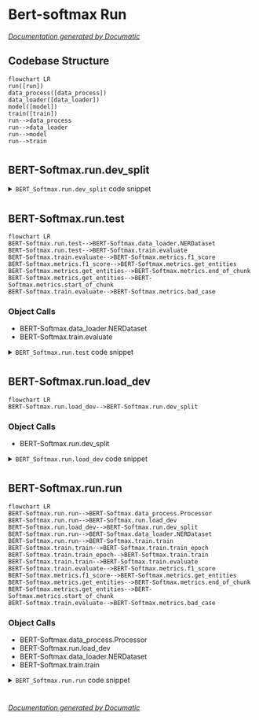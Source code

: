 # Bert-softmax Run

[_Documentation generated by Documatic_](https://www.documatic.com)

<!---Documatic-section-Codebase Structure-start--->
## Codebase Structure

<!---Documatic-block-system_architecture-start--->
```mermaid
flowchart LR
run([run])
data_process([data_process])
data_loader([data_loader])
model([model])
train([train])
run-->data_process
run-->data_loader
run-->model
run-->train
```
<!---Documatic-block-system_architecture-end--->

# #
<!---Documatic-section-Codebase Structure-end--->

<!---Documatic-section-BERT_Softmax.run.dev_split-start--->
## BERT-Softmax.run.dev_split

<!---Documatic-section-dev_split-start--->
<!---Documatic-block-BERT_Softmax.run.dev_split-start--->
<details>
	<summary><code>BERT_Softmax.run.dev_split</code> code snippet</summary>

```python
def dev_split(dataset_dir):
    data = np.load(dataset_dir, allow_pickle=True)
    words = data['words']
    labels = data['labels']
    (x_train, x_dev, y_train, y_dev) = train_test_split(words, labels, test_size=config.dev_split_size, random_state=0)
    return (x_train, x_dev, y_train, y_dev)
```
</details>
<!---Documatic-block-BERT_Softmax.run.dev_split-end--->
<!---Documatic-section-dev_split-end--->

# #
<!---Documatic-section-BERT_Softmax.run.dev_split-end--->

<!---Documatic-section-BERT_Softmax.run.test-start--->
## BERT-Softmax.run.test

<!---Documatic-section-test-start--->
```mermaid
flowchart LR
BERT-Softmax.run.test-->BERT-Softmax.data_loader.NERDataset
BERT-Softmax.run.test-->BERT-Softmax.train.evaluate
BERT-Softmax.train.evaluate-->BERT-Softmax.metrics.f1_score
BERT-Softmax.metrics.f1_score-->BERT-Softmax.metrics.get_entities
BERT-Softmax.metrics.get_entities-->BERT-Softmax.metrics.end_of_chunk
BERT-Softmax.metrics.get_entities-->BERT-Softmax.metrics.start_of_chunk
BERT-Softmax.train.evaluate-->BERT-Softmax.metrics.bad_case
```

### Object Calls

* BERT-Softmax.data_loader.NERDataset
* BERT-Softmax.train.evaluate

<!---Documatic-block-BERT_Softmax.run.test-start--->
<details>
	<summary><code>BERT_Softmax.run.test</code> code snippet</summary>

```python
def test():
    data = np.load(config.test_dir, allow_pickle=True)
    word_test = data['words']
    label_test = data['labels']
    test_dataset = NERDataset(word_test, label_test, config)
    logging.info('--------Dataset Build!--------')
    test_loader = DataLoader(test_dataset, batch_size=config.batch_size, shuffle=False, collate_fn=test_dataset.collate_fn)
    logging.info('--------Get Data-loader!--------')
    if config.model_dir is not None:
        model = BertNER.from_pretrained(config.model_dir)
        model.to(config.device)
        logging.info('--------Load model from {}--------'.format(config.model_dir))
    else:
        logging.info('--------No model to test !--------')
        return
    val_metrics = evaluate(test_loader, model, mode='test')
    val_f1 = val_metrics['f1']
    logging.info('test loss: {}, f1 score: {}'.format(val_metrics['loss'], val_f1))
    val_f1_labels = val_metrics['f1_labels']
    for label in config.labels:
        logging.info('f1 score of {}: {}'.format(label, val_f1_labels[label]))
```
</details>
<!---Documatic-block-BERT_Softmax.run.test-end--->
<!---Documatic-section-test-end--->

# #
<!---Documatic-section-BERT_Softmax.run.test-end--->

<!---Documatic-section-BERT_Softmax.run.load_dev-start--->
## BERT-Softmax.run.load_dev

<!---Documatic-section-load_dev-start--->
```mermaid
flowchart LR
BERT-Softmax.run.load_dev-->BERT-Softmax.run.dev_split
```

### Object Calls

* BERT-Softmax.run.dev_split

<!---Documatic-block-BERT_Softmax.run.load_dev-start--->
<details>
	<summary><code>BERT_Softmax.run.load_dev</code> code snippet</summary>

```python
def load_dev(mode):
    if mode == 'train':
        (word_train, word_dev, label_train, label_dev) = dev_split(config.train_dir)
    elif mode == 'test':
        train_data = np.load(config.train_dir, allow_pickle=True)
        dev_data = np.load(config.test_dir, allow_pickle=True)
        word_train = train_data['words']
        label_train = train_data['labels']
        word_dev = dev_data['words']
        label_dev = dev_data['labels']
    else:
        word_train = None
        label_train = None
        word_dev = None
        label_dev = None
    return (word_train, word_dev, label_train, label_dev)
```
</details>
<!---Documatic-block-BERT_Softmax.run.load_dev-end--->
<!---Documatic-section-load_dev-end--->

# #
<!---Documatic-section-BERT_Softmax.run.load_dev-end--->

<!---Documatic-section-BERT_Softmax.run.run-start--->
## BERT-Softmax.run.run

<!---Documatic-section-run-start--->
```mermaid
flowchart LR
BERT-Softmax.run.run-->BERT-Softmax.data_process.Processor
BERT-Softmax.run.run-->BERT-Softmax.run.load_dev
BERT-Softmax.run.load_dev-->BERT-Softmax.run.dev_split
BERT-Softmax.run.run-->BERT-Softmax.data_loader.NERDataset
BERT-Softmax.run.run-->BERT-Softmax.train.train
BERT-Softmax.train.train-->BERT-Softmax.train.train_epoch
BERT-Softmax.train.train_epoch-->BERT-Softmax.train.train
BERT-Softmax.train.train-->BERT-Softmax.train.evaluate
BERT-Softmax.train.evaluate-->BERT-Softmax.metrics.f1_score
BERT-Softmax.metrics.f1_score-->BERT-Softmax.metrics.get_entities
BERT-Softmax.metrics.get_entities-->BERT-Softmax.metrics.end_of_chunk
BERT-Softmax.metrics.get_entities-->BERT-Softmax.metrics.start_of_chunk
BERT-Softmax.train.evaluate-->BERT-Softmax.metrics.bad_case
```

### Object Calls

* BERT-Softmax.data_process.Processor
* BERT-Softmax.run.load_dev
* BERT-Softmax.data_loader.NERDataset
* BERT-Softmax.train.train

<!---Documatic-block-BERT_Softmax.run.run-start--->
<details>
	<summary><code>BERT_Softmax.run.run</code> code snippet</summary>

```python
def run():
    utils.set_logger(config.log_dir)
    logging.info('device: {}'.format(config.device))
    processor = Processor(config)
    processor.process()
    logging.info('--------Process Done!--------')
    (word_train, word_dev, label_train, label_dev) = load_dev('train')
    train_dataset = NERDataset(word_train, label_train, config)
    dev_dataset = NERDataset(word_dev, label_dev, config)
    logging.info('--------Dataset Build!--------')
    train_size = len(train_dataset)
    train_loader = DataLoader(train_dataset, batch_size=config.batch_size, shuffle=True, collate_fn=train_dataset.collate_fn)
    dev_loader = DataLoader(dev_dataset, batch_size=config.batch_size, shuffle=True, collate_fn=dev_dataset.collate_fn)
    logging.info('--------Get Dataloader!--------')
    device = config.device
    model = BertNER.from_pretrained(config.roberta_model, num_labels=len(config.label2id))
    model.to(device)
    if config.full_fine_tuning:
        bert_optimizer = list(model.bert.named_parameters())
        classifier_optimizer = list(model.classifier.named_parameters())
        no_decay = ['bias', 'LayerNorm.bias', 'LayerNorm.weight']
        optimizer_grouped_parameters = [{'params': [p for (n, p) in bert_optimizer if not any((nd in n for nd in no_decay))], 'weight_decay': config.weight_decay}, {'params': [p for (n, p) in bert_optimizer if any((nd in n for nd in no_decay))], 'weight_decay': 0.0}, {'params': [p for (n, p) in classifier_optimizer if not any((nd in n for nd in no_decay))], 'lr': config.learning_rate * 5, 'weight_decay': config.weight_decay}, {'params': [p for (n, p) in classifier_optimizer if any((nd in n for nd in no_decay))], 'lr': config.learning_rate * 5, 'weight_decay': 0.0}]
    else:
        param_optimizer = list(model.classifier.named_parameters())
        optimizer_grouped_parameters = [{'params': [p for (n, p) in param_optimizer]}]
    optimizer = AdamW(optimizer_grouped_parameters, lr=config.learning_rate, correct_bias=False)
    train_steps_per_epoch = train_size // config.batch_size
    scheduler = get_cosine_schedule_with_warmup(optimizer, num_warmup_steps=train_steps_per_epoch, num_training_steps=config.epoch_num * train_steps_per_epoch)
    logging.info('--------Start Training!--------')
    train(train_loader, dev_loader, model, optimizer, scheduler, config.model_dir)
```
</details>
<!---Documatic-block-BERT_Softmax.run.run-end--->
<!---Documatic-section-run-end--->

# #
<!---Documatic-section-BERT_Softmax.run.run-end--->

[_Documentation generated by Documatic_](https://www.documatic.com)